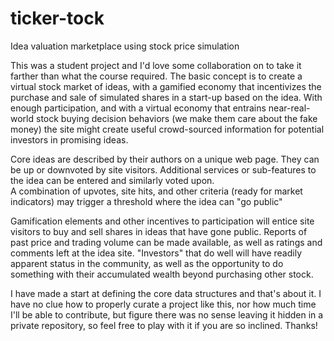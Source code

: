 ticker-tock
===========

Idea valuation marketplace using stock price simulation

This was a student project and I'd love some collaboration on to take it farther than what the course required.
The basic concept is to create a virtual stock market of ideas, with a gamified economy that incentivizes
the purchase and sale of simulated shares in a start-up based on the idea.  With enough participation, and with a
virtual economy that entrains near-real-world stock buying decision behaviors (we make them care about the fake money)
the site might create useful crowd-sourced information for potential investors in promising ideas.

Core ideas are described by their authors on a unique web page.  They can be up or downvoted by site visitors.
Additional services or sub-features to the idea can be entered and similarly voted upon.  
A combination of upvotes, site hits, and other criteria (ready for market indicators) may trigger a threshold 
where the idea can "go public"

Gamification elements and other incentives to participation will entice site visitors to buy and sell shares in ideas
that have gone public.  Reports of past price and trading volume can be made available, as well as ratings and comments
left at the idea site.  "Investors" that do well will have readily apparent status in the community, as well as
the opportunity to do something with their accumulated wealth beyond purchasing other stock.

I have made a start at defining the core data structures and that's about it.  I have no clue how to properly curate a project like this, nor how much time I'll be able to contribute, but figure there was no sense leaving it hidden in a private repository, so feel free to play with it if you are so inclined.  Thanks!
